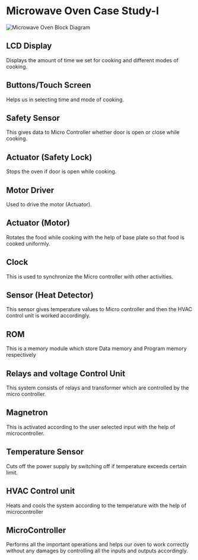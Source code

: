 # Microwave Oven Case Study-I

![Microwave Oven Block Diagram](https://user-images.githubusercontent.com/98881640/154886821-fbe6f7f2-7ec0-4587-918a-93d98e401772.png)

## LCD Display

Displays the amount of time we set for cooking and different modes of cooking.

## Buttons/Touch Screen 

Helps us in selecting time and mode of cooking.

## Safety Sensor

This gives data to Micro Controller whether door is open or close while cooking. 

## Actuator (Safety Lock)

Stops the oven if door is open while cooking.

## Motor Driver

Used to drive the motor (Actuator).

## Actuator (Motor)

Rotates the food while cooking with the help of base plate so that food is cooked uniformly.

## Clock

This is used to synchronize the Micro controller with other activities.

## Sensor (Heat Detector)

This sensor gives temperature values to Micro controller and then the HVAC control unit is worked accordingly.

## ROM

This is a memory module which store Data memory and Program memory respectively

## Relays and voltage Control Unit

This system consists of relays and transformer which are controlled by the micro controller.

## Magnetron

This is activated according to the user selected input with the help of microcontroller.

## Temperature Sensor

Cuts off the power supply by switching off if temperature exceeds certain limit.

## HVAC Control unit

Heats and cools the system according to the temperature with the help of microcontroller

## MicroController

Performs all the important operations and helps our oven to work correctly without any damages by controlling all the inputs and outputs accordingly.
